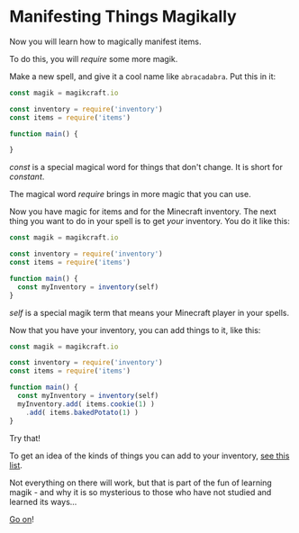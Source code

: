 # Manifesting Things Magikally

Now you will learn how to magically manifest items.

To do this, you will _require_ some more magik.

Make a new spell, and give it a cool name like `abracadabra`. Put this in it:

```javascript
const magik = magikcraft.io

const inventory = require('inventory')
const items = require('items')

function main() {

}
```

*const* is a special magical word for things that don't change. It is short for _constant_.

The magical word *require* brings in more magic that you can use.

Now you have magic for items and for the Minecraft inventory. The next thing you want to do in your spell is to get _your_ inventory. You do it like this:

```javascript
const magik = magikcraft.io

const inventory = require('inventory')
const items = require('items')

function main() {
  const myInventory = inventory(self)
}
```

*self* is a special magik term that means your Minecraft player in your spells.

Now that you have your inventory, you can add things to it, like this:

```javascript
const magik = magikcraft.io

const inventory = require('inventory')
const items = require('items')

function main() {
  const myInventory = inventory(self)
  myInventory.add( items.cookie(1) )
    .add( items.bakedPotato(1) )
}
```

Try that!

To get an idea of the kinds of things you can add to your inventory, [see this list](https://hub.spigotmc.org/javadocs/bukkit/org/bukkit/Material.html).

Not everything on there will work, but that is part of the fun of learning magik - and why it is so mysterious to those who have not studied and learned its ways...

[Go on](./05-LEAPING)!
